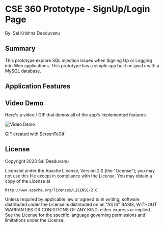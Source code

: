 <!-- (This is a comment) INSTRUCTIONS: Go through this page and fill out any **bolded** entries with their correct values.-->

# CSE 360 Prototype - SignUp/Login Page

By: Sai Krishna Deeduvanu

## Summary

This prototype explore SQL injection issues when Signing Up or Logging into Web applications. This prototype has a simple app built on javafx with a MySQL database.

## Application Features

<!-- (This is a comment) Please be sure to change the [ ] to [x] for any features you completed.  If a feature is not checked [x], you might miss the points for that item! -->

## Video Demo

Here's a video / GIF that demos all of the app's implemented features:

<img src='https://i.imgur.com/m2YSlJs.gif' title='Video Demo' width='' alt='Video Demo' />

GIF created with ScreenToGif

<!-- Recommended tools:
- [Kap](https://getkap.co/) for macOS
- [ScreenToGif](https://www.screentogif.com/) for Windows
- [peek](https://github.com/phw/peek) for Linux. -->

## License

Copyright 2023 Sai Deeduvanu

Licensed under the Apache License, Version 2.0 (the "License");
you may not use this file except in compliance with the License.
You may obtain a copy of the License at

    http://www.apache.org/licenses/LICENSE-2.0

Unless required by applicable law or agreed to in writing, software
distributed under the License is distributed on an "AS IS" BASIS,
WITHOUT WARRANTIES OR CONDITIONS OF ANY KIND, either express or implied.
See the License for the specific language governing permissions and
limitations under the License.
